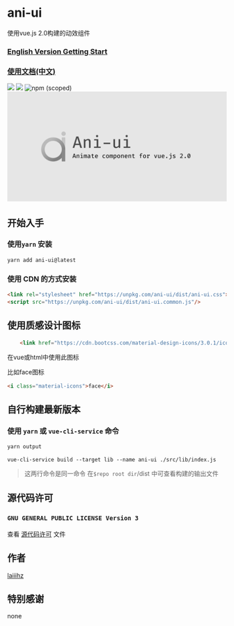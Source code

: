 # ani-ui
使用vue.js 2.0构建的动效组件
### [English Version Getting Start](./README.md)
### [使用文档(中文)](https://laiiihz.github.io/ani-ui)

![](https://npm.taobao.org/badge/d/ani-ui.svg) 
![](https://npm.taobao.org/badge/v/ani-ui.svg?version=0.1.20)
![npm (scoped)](https://img.shields.io/npm/v/ani-ui/latest?label=ani-ui%40latest)
![](./logo.png)
## 开始入手
### 使用`yarn` 安装
```shell script
yarn add ani-ui@latest
```

### 使用 CDN 的方式安装
```html
<link rel="stylesheet" href="https://unpkg.com/ani-ui/dist/ani-ui.css">
<script src="https://unpkg.com/ani-ui/dist/ani-ui.common.js"/>
```
## 使用质感设计图标
```html
    <link href="https://cdn.bootcss.com/material-design-icons/3.0.1/iconfont/material-icons.css" rel="stylesheet">
```
在vue或html中使用此图标

比如face图标
```html
<i class="material-icons">face</i>
```

## 自行构建最新版本
### 使用 `yarn` 或 `vue-cli-service` 命令
```shell script
yarn output
```

```shell script
vue-cli-service build --target lib --name ani-ui ./src/lib/index.js
```
> 这两行命令是同一命令
> 在`$repo root dir`/dist 中可查看构建的输出文件 

## 源代码许可
###  `GNU GENERAL PUBLIC LICENSE Version 3`
查看 [源代码许可](./LICENSE) 文件

## 作者
[laiiihz](https://github.com/laiiihz)

## 特别感谢
none
